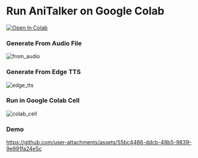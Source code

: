 # Run AniTalker on Google Colab
[![Open In Colab](https://colab.research.google.com/assets/colab-badge.svg)](https://colab.research.google.com/github/NeuralFalconYT/AniTalker-Colab/blob/main/AniTalker.ipynb) <br>

### Generate From Audio File<br>
![from_audio](https://github.com/user-attachments/assets/551ac38b-696c-42dd-b95b-c908592f45f5)
### Generate From Edge TTS <br>
![edge_tts](https://github.com/user-attachments/assets/513e4872-55e6-4bde-b3a7-ea5e26cad119)
### Run in Google Colab Cell
![colab_cell](https://github.com/user-attachments/assets/c6f8b0df-67cf-49e7-ab9a-71310efea534)
### Demo<br>
https://github.com/user-attachments/assets/55bc4486-ddcb-48b5-9839-9e991fa24e5c

